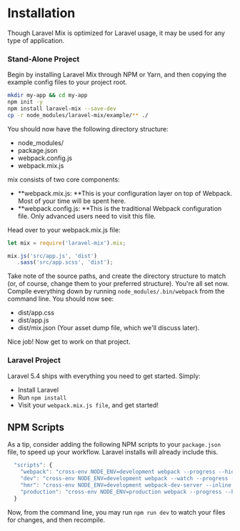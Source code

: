 # Installation

Though Laravel Mix is optimized for Laravel usage, it may be used for any type of application.

### Stand-Alone Project

Begin by installing Laravel Mix through NPM or Yarn, and then copying the example config files to your project root.

```bash
mkdir my-app && cd my-app
npm init -y
npm install laravel-mix --save-dev
cp -r node_modules/laravel-mix/example/** ./
```

You should now have the following directory structure:

* node\_modules/
* package.json
* webpack.config.js
* webpack.mix.js

mix consists of two core components:

* **webpack.mix.js: **This is your configuration layer on top of Webpack. Most of your time will be spent here.
* **webpack.config.js: **This is the traditional Webpack configuration file. Only advanced users need to visit this file.

Head over to your webpack.mix.js file:

```js
let mix = require('laravel-mix').mix;

mix.js('src/app.js', 'dist')
   .sass('src/app.scss', 'dist');
```

Take note of the source paths, and create the directory structure to match \(or, of course, change them to your preferred structure\). You're all set now. Compile everything down by running `node_modules/.bin/webpack` from the command line. You should now see:

* dist/app.css
* dist/app.js
* dist/mix.json \(Your asset dump file, which we'll discuss later\).

Nice job! Now get to work on that project.

### Laravel Project

Laravel 5.4 ships with everything you need to get started. Simply:

* Install Laravel
* Run `npm install` 
* Visit your `webpack.mix.js file`, and get started!

## NPM Scripts

As a tip, consider adding the following NPM scripts to your `package.json` file, to speed up your workflow. Laravel installs will already include this.

```js
  "scripts": {
    "webpack": "cross-env NODE_ENV=development webpack --progress --hide-modules",
    "dev": "cross-env NODE_ENV=development webpack --watch --progress --hide-modules",
    "hmr": "cross-env NODE_ENV=development webpack-dev-server --inline --hot",
    "production": "cross-env NODE_ENV=production webpack --progress --hide-modules"
  }
```

Now, from the command line, you may run `npm run dev` to watch your files for changes, and then recompile.

